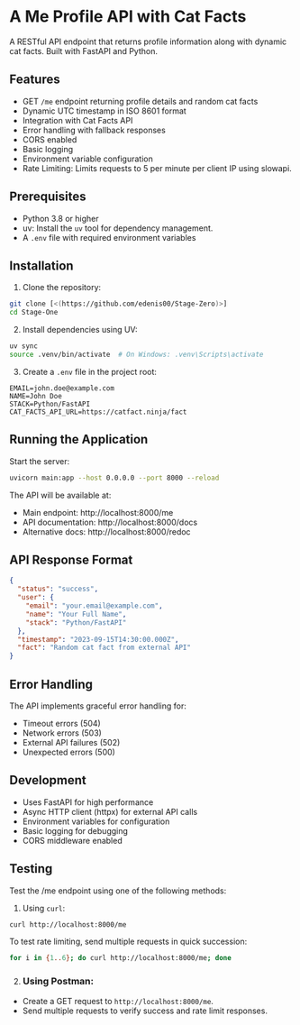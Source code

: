 # A Me Profile API with Cat Facts

A RESTful API endpoint that returns profile information along with dynamic cat facts. Built with FastAPI and Python.

## Features

- GET `/me` endpoint returning profile details and random cat facts
- Dynamic UTC timestamp in ISO 8601 format
- Integration with Cat Facts API
- Error handling with fallback responses
- CORS enabled
- Basic logging
- Environment variable configuration
- Rate Limiting: Limits requests to 5 per minute per client IP using slowapi.

## Prerequisites

- Python 3.8 or higher
- uv: Install the `uv` tool for dependency management.
- A `.env` file with required environment variables

## Installation

1. Clone the repository:
```bash
git clone [<(https://github.com/edenis00/Stage-Zero)>]
cd Stage-One
```

2. Install dependencies using UV:
```bash
uv sync
source .venv/bin/activate  # On Windows: .venv\Scripts\activate
```

3. Create a `.env` file in the project root:
```env
EMAIL=john.doe@example.com
NAME=John Doe
STACK=Python/FastAPI
CAT_FACTS_API_URL=https://catfact.ninja/fact
```

## Running the Application

Start the server:
```bash
uvicorn main:app --host 0.0.0.0 --port 8000 --reload
```

The API will be available at:
- Main endpoint: http://localhost:8000/me
- API documentation: http://localhost:8000/docs
- Alternative docs: http://localhost:8000/redoc

## API Response Format

```json
{
  "status": "success",
  "user": {
    "email": "your.email@example.com",
    "name": "Your Full Name",
    "stack": "Python/FastAPI"
  },
  "timestamp": "2023-09-15T14:30:00.000Z",
  "fact": "Random cat fact from external API"
}
```

## Error Handling

The API implements graceful error handling for:
- Timeout errors (504)
- Network errors (503)
- External API failures (502)
- Unexpected errors (500)

## Development

- Uses FastAPI for high performance
- Async HTTP client (httpx) for external API calls
- Environment variables for configuration
- Basic logging for debugging
- CORS middleware enabled

## Testing

Test the /me endpoint using one of the following methods:
1. Using `curl`:
```bash
curl http://localhost:8000/me
```
To test rate limiting, send multiple requests in quick succession:
```bash
for i in {1..6}; do curl http://localhost:8000/me; done
```

2. ### Using Postman:

- Create a GET request to `http://localhost:8000/me`.
- Send multiple requests to verify success and rate limit responses.
